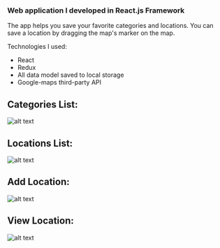 ### Web application I developed in React.js Framework

The app helps you save your favorite categories and locations.
You can save a location by dragging the map's marker on the map.

Technologies I used:
- React
- Redux
- All data model saved to local storage
- Google-maps third-party API

## Categories List:
![alt text](https://imgur.com/mpk2N75.png)

## Locations List:
![alt text](https://i.imgur.com/0nLsMqy.png)

## Add Location:
![alt text](https://i.imgur.com/EisPdrF.png)

## View Location:
![alt text](https://imgur.com/fH8glMW.png)



